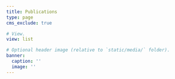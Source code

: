 ```yaml
---
title: Publications
type: page
cms_exclude: true

# View.
view: list

# Optional header image (relative to `static/media/` folder).
banner:
  caption: ''
  image: ''
---
```

